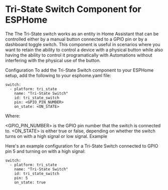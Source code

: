 # Tri-State Switch Component for ESPHome
The The Tri-State switch works as an entity in Home Assistant that can be controlled either by a manual button connected to a GPIO pin or by a dashboard toggle switch.  This component is useful in scenarios where you want to retain the ability to control a device with a physical button while also having the ability to control it programatically with Automations without interfering with the physical use of the button.


Configuration
To add the Tri-State Switch component to your ESPHome setup, add the following to your esphome.yaml file:

```
switch:
  - platform: tri_state
    name: "Tri-State Switch"
    id: tri_state_switch
    pin: <GPIO_PIN_NUMBER>
    on_state: <ON_STATE>
```

Where:

<GPIO_PIN_NUMBER> is the GPIO pin number that the switch is connected to.
<ON_STATE> is either true or false, depending on whether the switch turns on with a high signal or low signal.
Example

Here's an example configuration for a Tri-State Switch connected to GPIO pin 5 and turning on with a high signal:

```
switch:
  - platform: tri_state
    name: "Tri-State Switch"
    id: tri_state_switch
    pin: 5
    on_state: true
```
